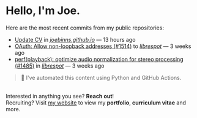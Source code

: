 # Hello, I'm Joe.
Here are the most recent commits from my public repositories:<br>
<!--activity_section_start-->
- [Update CV](https://github.com/joebinns/joebinns.github.io/commit/b2b44e17a00430e613e029c4fa4b5662cc451393) in [*joebinns.github.io*](https://github.com/joebinns/joebinns.github.io) — 13 hours ago
- [OAuth: Allow non-loopback addresses (#1514)](https://github.com/joebinns/librespot/commit/03bcdc6bda5f7e2a6c21c3a1576ef00b21ca469c) to [*librespot*](https://github.com/joebinns/librespot) — 3 weeks ago
- [perf(playback): optimize audio normalization for stereo processing (#1485)](https://github.com/joebinns/librespot/commit/9456a02afa3ba1c96470d532ebc6e9b858824a3c) in [*librespot*](https://github.com/joebinns/librespot) — 3 weeks ago
<!--activity_section_end-->
> 🚀 I've automated this content using Python  and GitHub Actions.

<br>Interested in anything you see? **Reach out**!<br>
Recruiting? Visit [my website](https://joebinns.com/) to view my **portfolio**, **curriculum vitae** and more.
